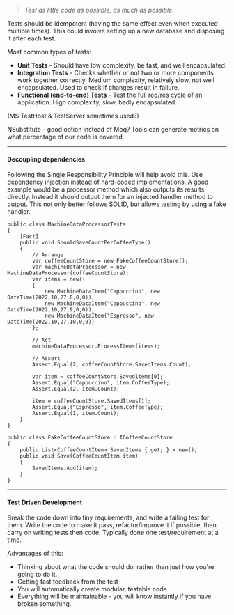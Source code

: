 > *Test as little code as possible, as much as possible.*

Tests should be idempotent (having the same effect even when executed multiple times).  This could involve setting up a new database and disposing it after each test.

Most common types of tests:

- **Unit Tests** - Should have low complexity, be fast, and well encapsulated.
- **Integration Tests** - Checks whether or not two or more components work together correctly.  Medium complexity, relatively slow, not well encapsulated.  Used to check if changes result in failure.
- **Functional (end-to-end) Tests** - Test the full req/res cycle of an application.  High complexity, slow, badly encapsulated.

(MS TestHost & TestServer sometimes used?)

NSubstitute - good option instead of Moq?
Tools can generate metrics on what percentage of our code is covered.

---

#### Decoupling dependencies

Following the Single Responsibility Principle will help avoid this.  Use dependency injection instead of hard-coded implementations.  A good example would be a processor method which also outputs its results directly.  Instead it should output them for an injected handler method to output.  This not only better follows SOLID, but allows testing by using a fake handler.
```
public class MachineDataProcessorTests
{
    [Fact]
    public void ShouldSaveCountPerCoffeeType()
    {
        // Arrange
        var coffeeCountStore = new FakeCoffeeCountStore();
        var machineDataProcessor = new MachineDataProcessor(coffeeCountStore);
        var items = new[]
        {
            new MachineDataItem("Cappuccino", new DateTime(2022,10,27,8,0,0)),
            new MachineDataItem("Cappuccino", new DateTime(2022,10,27,9,0,0)),
            new MachineDataItem("Espresso", new DateTime(2022,10,27,10,0,0))
        };

        // Act
        machineDataProcessor.ProcessItems(items);

        // Assert
        Assert.Equal(2, coffeeCountStore.SavedItems.Count);

        var item = coffeeCountStore.SavedItems[0];
        Assert.Equal("Cappuccino", item.CoffeeType);
        Assert.Equal(2, item.Count);

        item = coffeeCountStore.SavedItems[1];
        Assert.Equal("Espresso", item.CoffeeType);
        Assert.Equal(1, item.Count);
    }
}

public class FakeCoffeeCountStore : ICoffeeCountStore
{
    public List<CoffeeCountItem> SavedItems { get; } = new();
    public void Save(CoffeeCountItem item)
    {
        SavedItems.Add(item);
    }
}
```
---
#### Test Driven Development

Break the code down into tiny requirements, and write a failing test for them.  Write the code to make it pass, refactor/improve it if possible, then carry on writing tests then code.  Typically done one test/requirement at a time.

Advantages of this:

- Thinking about what the code should do, rather than just how you're going to do it.
- Getting fast feedback from the test
- You will automatically create modular, testable code.
- Everything will be maintainable - you will know instantly if you have broken something.